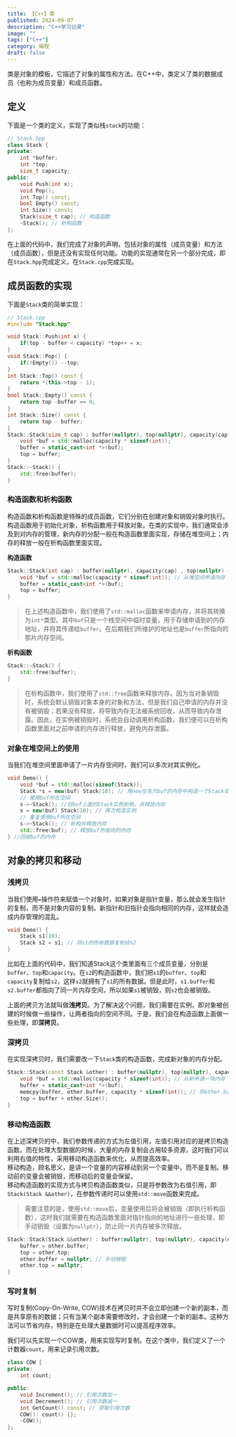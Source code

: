 ```yaml
---
title: 【C++】类
published: 2024-09-07
description: "C++学习记录"
image: ""
tags: ["C++"]
category: 编程
draft: false
---
```


类是对象的模板，它描述了对象的属性和方法。在C++中，类定义了类的数据成员（也称为成员变量）和成员函数。

## 定义
下面是一个类的定义，实现了类似栈`stack`的功能：
```cpp
// Stack.hpp
class Stack {
private:
    int *buffer;
    int *top;
    size_t capacity;
public:
    void Push(int x);
    void Pop();
    int Top() const;
    bool Empty() const;
    int Size() const;
    Stack(size_t cap); // 构造函数
    ~Stack(); // 析构函数
};
```
在上面的代码中，我们完成了对象的声明，包括对象的属性（成员变量）和方法（成员函数），但是还没有实现任何功能。功能的实现通常在另一个部分完成，即在`Stack.hpp`完成定义，在`Stack.cpp`完成实现。

## 成员函数的实现
下面是`Stack`类的简单实现：
```cpp
// Stack.cpp
#include "Stack.hpp"

void Stack::Push(int x) {
    if(top - buffer < capacity) *top++ = x;
}
void Stack::Pop() {
    if(!Empty()) --top;
}
int Stack::Top() const {
    return *(this->top - 1);
}
bool Stack::Empty() const {
    return top -buffer == 0;
}
int Stack::Size() const {
    return top - buffer;
}
Stack::Stack(size_t cap) : buffer(nullptr), top(nullptr), capacity(cap) {
    void *buf = std::malloc(capacity * sizeof(int));
    buffer = static_cast<int *>(buf);
    top = buffer;
}
Stack::~Stack() {
    std::free(buffer);
}
```

### 构造函数和析构函数
构造函数和析构函数是特殊的成员函数，它们分别在创建对象和销毁对象时执行。构造函数用于初始化对象，析构函数用于释放对象。在类的实现中，我们通常会涉及到对内存的管理，新内存的分配一般在构造函数里面实现，存储在堆空间上；内存的释放一般在析构函数里面实现。

**构造函数**
```cpp
Stack::Stack(int cap) : buffer(nullptr), capacity(cap) , top(nullptr) {
    void *buf = std::malloc(capacity * sizeof(int)); // 从堆空间申请内存
    buffer = static_cast<int *>(buf);
    top = buffer;
}
```
> 在上述构造函数中，我们使用了`std::malloc`函数来申请内存，并将其转换为`int*`类型。其中`buf`只是一个栈空间中临时变量，用于存储申请到的内存地址，并将其传递给`buffer`。在后期我们所维护的地址也是`buffer`所指向的那片内存空间。

**析构函数**
```c++
Stack::~Stack() {
    std::free(buffer);
}
```
> 在析构函数中，我们使用了`std::free`函数来释放内存。因为当对象销毁时，系统会默认销毁对象本身的对象和方法，但是我们自己申请的内存并没有被销毁；若果没有释放，将导致内存无法被系统回收，从而导致内存泄露。因此，在实例被销毁时，系统会自动调用析构函数，我们便可以在析构函数里面对之前申请的内存进行释放，避免内存泄露。

### 对象在堆空间上的使用
当我们在堆空间里面申请了一片内存空间时，我们可以多次对其实例化。
```c++
void Demo() {
    void *buf = std::malloc(sizeof(Stack));
    Stack *s = new(buf) Stack(10); // 用new在名为buf的内存中构造一个Stack实例，并调用构造函数
    // 使用buf所在空间
    s->~Stack(); //将buf上面的Stack实例析构，并释放内存
    s = new(buf) Stack(16); // 再次构造实例
    // 重复使用buf所在空间
    s->~Stack(); // 析构并释放内存
    std::free(buf); // 释放buf所指向的内存
} //回收buf的内存
```

## 对象的拷贝和移动

### 浅拷贝
当我们使用`=`操作符来赋值一个对象时，如果对象是指针变量，那么就会发生指针的复制，而不是对象内容的复制。新指针和旧指针会指向相同的内存，这样就会造成内存管理的混乱。
```c++
void Demo() {
    Stack s1(10);
    Stack s2 = s1; // 将s1的所有数据复制给s2
}
```
比如在上面的代码中，我们知道Stack这个类里面有三个成员变量，分别是`buffer`、`top`和`capacity`。在`s2`的构造函数中，我们把`s1`的`buffer`、`top`和`capacity`复制给`s2`，这样`s2`就拥有了`s1`的所有数据。但是此时，`s1.buffer`和`s2.buffer`都指向了同一片内存空间，所以如果`s1`被销毁，则`s2`也会被销毁。

上面的拷贝方法就叫做**浅拷贝**。为了解决这个问题，我们需要在实例，即对象被创建的时候做一些操作，让两者指向的空间不同。于是，我们会在构造函数上面做一些处理，即**深拷贝**。

### 深拷贝
在实现深拷贝时，我们需要改一下`Stack`类的构造函数，完成新对象的内存分配。
```c++
Stack::Stack(const Stack &other) : buffer(nullptr), top(nullptr), capacity(other.capacity) {
    void *buf = std::malloc(capacity * sizeof(int)); // 从新申请一块内存
    buffer = static_cast<int *>(buf);
    memcpy(buffer, other.buffer, capacity * sizeof(int)); // 将other.buffer的内容复制到buffer
    top = buffer + other.Size();
}
```

### 移动构造函数
在上述深拷贝的中，我们参数传递的方式为左值引用，左值引用对应的是拷贝构造函数。而在处理大型数据的时候，大量的内存复制会占用较多资源，这时我们可以利用右值的特性，采用移动构造函数来优化，从而提高效率。  
移动构造，顾名思义，是讲一个变量的内容移动到另一个变量中，而不是复制。移动前的变量会被销毁，而移动后的变量会保留。  
移动构造函数的实现方式与拷贝构造函数类似，只是将参数改为右值引用，即`Stack(Stack &&other)`，在参数传递时可以使用`std::move`函数来完成。
> 需要注意的是，使用`std::move`后，变量使用后将会被销毁（即执行析构函数），这时我们就需要在构造函数里面对指针指向的地址进行一些处理，即手动销毁（设置为`nullptr`），防止同一片内存被多次释放。
```c++
Stack::Stack(Stack &&other) : buffer(nullptr), top(nullptr), capacity(other.capacity) {
    buffer = other.buffer;
    top = other.top;
    other.buffer = nullptr; // 手动销毁
    other.top = nullptr;
}
```

### 写时复制
写时复制(Copy-On-Write, COW)技术在拷贝时并不会立即创建一个新的副本，而是共享原有的数据；只有当某个副本需要修改时，才会创建一个新的副本。这种方法可以节省内存，特别是在处理大量数据时可以提高程序效率。

我们可以先实现一个COW类，用来实现写时复制。在这个类中，我们定义了一个计数器`count`，用来记录引用次数。

```c++
class COW {
private:
    int count;

public:
    void Increment(); // 引用次数加一
    void Decrement(); // 引用次数减一
    int GetCount() const; // 获取引用次数
    COW(): count() {};
    ~COW();
};
```